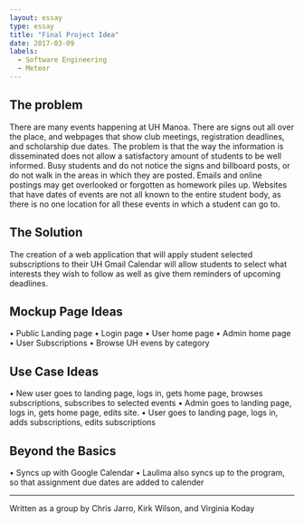 ```yaml
---
layout: essay
type: essay
title: "Final Project Idea"
date: 2017-03-09
labels:
  - Software Engineering
  - Meteor
---
```


 ##  The problem
There are many events happening at UH Manoa. There are signs out all over the place, and webpages that show club meetings, registration deadlines, and scholarship due dates. The problem is that the way the information is disseminated does not allow a satisfactory amount of students to be well informed. Busy students and do not notice the signs and billboard posts, or do not walk in the areas in which they are posted. Emails and online postings may get overlooked or forgotten as homework piles up. Websites that have dates of events are not all known to the entire student body, as there is no one location for all these events in which a student can go to.

## The Solution
The creation of a web application that will apply student selected subscriptions to their UH Gmail Calendar will allow students to select what interests they wish to follow as well as give them reminders of upcoming deadlines.

## Mockup Page Ideas
•	Public Landing page
•	Login page
•	User home page
•	Admin home page
•	User Subscriptions
•	Browse UH evens by category 

## Use Case Ideas 
•	New user goes to landing page, logs in, gets home page, browses subscriptions, subscribes to selected events
•	Admin goes to landing page, logs in, gets home page, edits site.
•	User goes to landing page, logs in, adds subscriptions, edits subscriptions

## Beyond the Basics
•	Syncs up with Google Calendar
•	Laulima also syncs up to the program, so that assignment due dates are added to calender



<hr>

Written as a group by Chris Jarro, Kirk Wilson, and Virginia Koday
